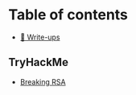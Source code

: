 # Table of contents

* [👋 Write-ups](README.md)

## TryHackMe

* [Breaking RSA](tryhackme/breaking-rsa.md)
